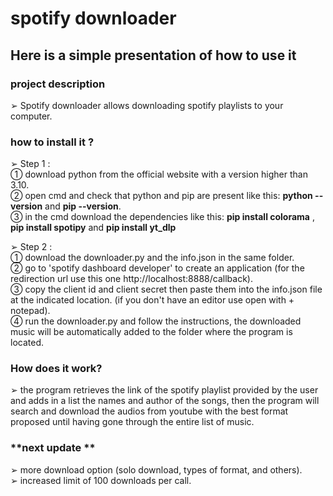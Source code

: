 # **spotify downloader**  
## Here is a simple presentation of how to use it  





  
### **project description**  
➢ Spotify downloader allows downloading spotify playlists to your computer.  

  
### **how to install it ?**
➢ Step 1 :  
➀ download python from the official website with a version higher than 3.10.  
➁ open cmd and check that python and pip are present like this: **python --version** and **pip --version**.  
➂ in the cmd download the dependencies like this: **pip install colorama** , **pip install spotipy** and **pip install yt_dlp**  

➢ Step 2 :  
➀ download the downloader.py and the info.json in the same folder.  
➁ go to 'spotify dashboard developer' to create an application (for the redirection url use this one http://localhost:8888/callback).  
➂ copy the client id and client secret then paste them into the info.json file at the indicated location. (if you don't have an editor use open with + notepad).  
➃ run the downloader.py and follow the instructions, the downloaded music will be automatically added to the folder where the program is located.


### **How does it work?**
➢ the program retrieves the link of the spotify playlist provided by the user and adds in a list the names and author of the songs, then the program will search and download the audios from youtube with the best format proposed until having gone through the entire list of music.    

### **next update **  
➢ more download option (solo download, types of format, and others).  
➢ increased limit of 100 downloads per call.  
